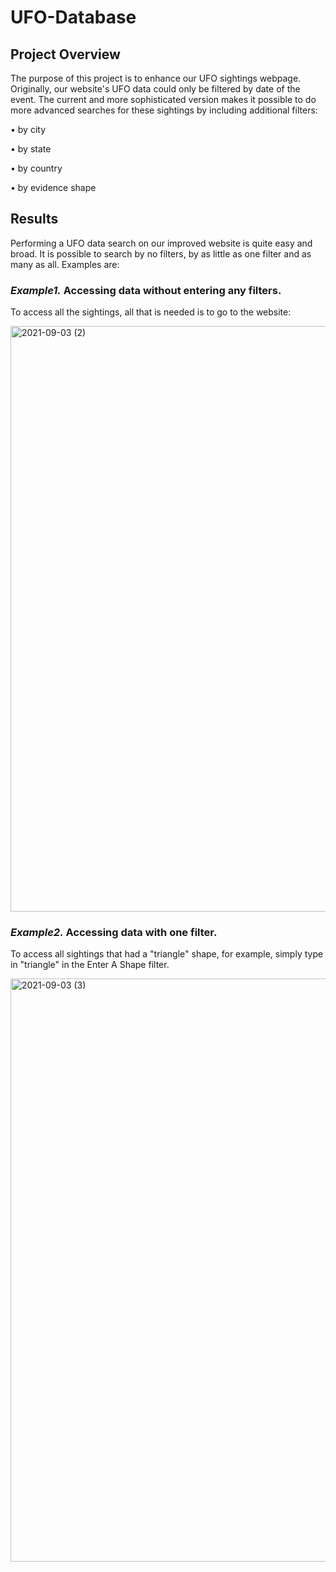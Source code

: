 # UFO-Database

## Project Overview

The purpose of this project is to enhance our UFO sightings webpage.  Originally, our website's UFO data could only be filtered by date of the event.  The current and more sophisticated version makes it possible to do more advanced searches for these sightings by including additional filters:

•	by city

•	by state

•	by country

•	by evidence shape

## Results
Performing a UFO data search on our improved website is quite easy and broad.  It is possible to search by no filters, by as little as one filter and as many as all.  Examples are:

### _Example1._  Accessing data without entering any filters.
  To access all the sightings, all that is needed is to go to the website:
  
  <img width="937" alt="2021-09-03 (2)" src="https://user-images.githubusercontent.com/84471904/132072600-9decbd56-fa8c-4e4e-8862-58de75808be8.png">
  
### _Example2._  Accessing data with one filter.
  To access all sightings that had a "triangle" shape, for example, simply type in "triangle" in the Enter A Shape filter.
  
<img width="933" alt="2021-09-03 (3)" src="https://user-images.githubusercontent.com/84471904/132073041-8985ea93-73db-44bf-87cd-bf325da2500b.png">




